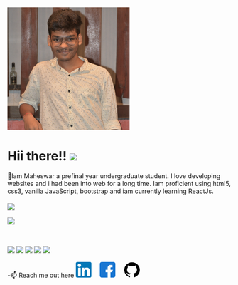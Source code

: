 <img src="https://raw.githubusercontent.com/mahesh12393/mahesh12393/main/profile.jpg" alt="profile image" width="275px" height="275px">

# Hii there!! <img src="https://raw.githubusercontent.com/MartinHeinz/MartinHeinz/master/wave.gif" width="30px">
👀Iam Maheswar a prefinal year undergraduate student. I love developing websites and i had been into web for a long time. Iam proficient using html5, css3, vanilla JavaScript, bootstrap and iam currently learning ReactJs.
 </br> </br>
<a href="https://github.com/mahesh12393/github-readme-stats">
  <img align="center" src="https://github-readme-stats.vercel.app/api?username=mahesh12393&show_icons=true&theme=radical&hide_border=true" />
</a>

<a href="https://github.com/mahesh12393/github-readme-stats">
  <img   align="center"  src="https://github-readme-stats.vercel.app/api/top-langs/?username=mahesh12393" />
</a>

</br> </br>
![](https://img.shields.io/badge/OS-WINDOWS-informational?style=flat&logo=<LOGO_NAME>&logoColor=white&color=2bbc8a)
![](https://img.shields.io/badge/Code-C++-informational?style=flat&logo=<LOGO_NAME>&logoColor=white&color=2bbc8a)
![](https://img.shields.io/badge/Code-JavaScript-informational?style=flat&logo=<LOGO_NAME>&logoColor=white&color=2bbc8a)
![](https://img.shields.io/badge/Code-ReactJs-informational?style=flat&logo=<LOGO_NAME>&logoColor=white&color=2bbc8a)
![](https://img.shields.io/badge/Shell-Bash-informational?style=flat&logo=<LOGO_NAME>&logoColor=white&color=2bbc8a)
</br> </br>
-📫 Reach me out here 
<a href="https://www.linkedin.com/in/maheswar-reddy-8aa2a3199/"><img src="https://raw.githubusercontent.com/mahesh12393/mahesh12393/main/linkedin%20(3).png" alt="linkedin icon" width="35px" height="35px"></a> &nbsp; &nbsp;
<a href="https://www.facebook.com/maheswar.reddy.792197"><img src="https://raw.githubusercontent.com/mahesh12393/mahesh12393/main/facebook%20(2).png" alt="facebook icon" width="35px" height="35px"></a>
&nbsp; &nbsp;
<a href="https://github.com/mahesh12393"><img src="https://raw.githubusercontent.com/mahesh12393/mahesh12393/main/github%20(1).png" alt="github icon" width="35px" height="35px"></a>
